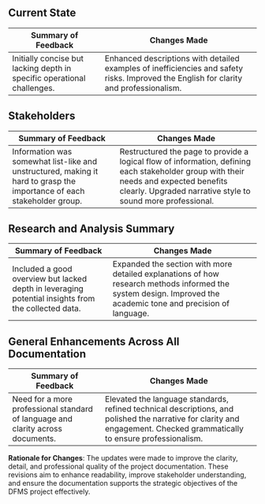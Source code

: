 ## Current State
| **Summary of Feedback** | **Changes Made** |
|-------------------------|------------------|
| Initially concise but lacking depth in specific operational challenges. | Enhanced descriptions with detailed examples of inefficiencies and safety risks. Improved the English for clarity and professionalism. |

## Stakeholders
| **Summary of Feedback** | **Changes Made** |
|-------------------------|------------------|
| Information was somewhat list-like and unstructured, making it hard to grasp the importance of each stakeholder group. | Restructured the page to provide a logical flow of information, defining each stakeholder group with their needs and expected benefits clearly. Upgraded narrative style to sound more professional. |

## Research and Analysis Summary
| **Summary of Feedback** | **Changes Made** |
|-------------------------|------------------|
| Included a good overview but lacked depth in leveraging potential insights from the collected data. | Expanded the section with more detailed explanations of how research methods informed the system design. Improved the academic tone and precision of language. |

## General Enhancements Across All Documentation
| **Summary of Feedback** | **Changes Made** |
|-------------------------|------------------|
| Need for a more professional standard of language and clarity across documents. | Elevated the language standards, refined technical descriptions, and polished the narrative for clarity and engagement. Checked grammatically to ensure professionalism. |

**Rationale for Changes**: 
The updates were made to improve the clarity, detail, and professional quality of the project documentation. These revisions aim to enhance readability, improve stakeholder understanding, and ensure the documentation supports the strategic objectives of the DFMS project effectively.